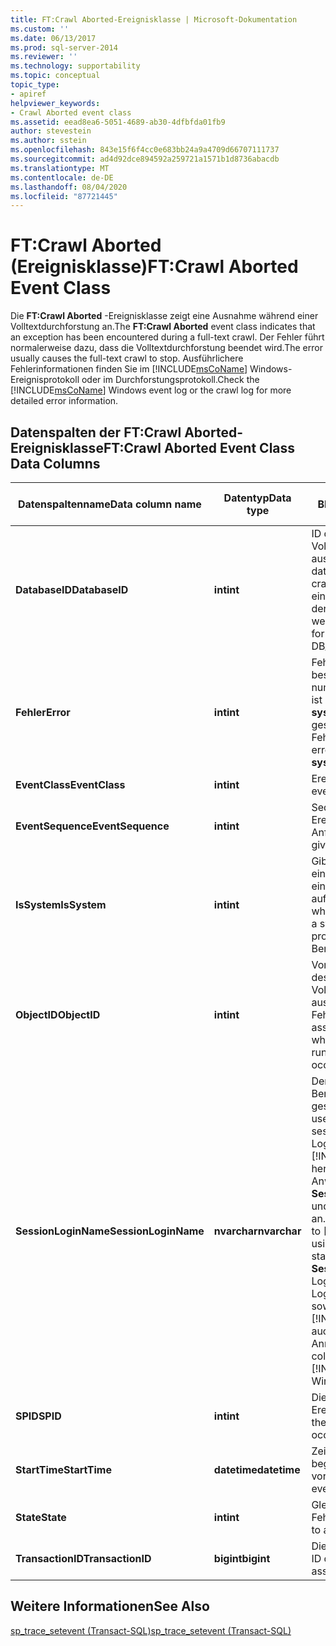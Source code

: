 ```yaml
---
title: FT:Crawl Aborted-Ereignisklasse | Microsoft-Dokumentation
ms.custom: ''
ms.date: 06/13/2017
ms.prod: sql-server-2014
ms.reviewer: ''
ms.technology: supportability
ms.topic: conceptual
topic_type:
- apiref
helpviewer_keywords:
- Crawl Aborted event class
ms.assetid: eead8ea6-5051-4689-ab30-4dfbfda01fb9
author: stevestein
ms.author: sstein
ms.openlocfilehash: 843e15f6f4cc0e683bb24a9a4709d66707111737
ms.sourcegitcommit: ad4d92dce894592a259721a1571b1d8736abacdb
ms.translationtype: MT
ms.contentlocale: de-DE
ms.lasthandoff: 08/04/2020
ms.locfileid: "87721445"
---
```

# <a name="ftcrawl-aborted-event-class"></a><span data-ttu-id="968a3-102">FT:Crawl Aborted (Ereignisklasse)</span><span class="sxs-lookup"><span data-stu-id="968a3-102">FT:Crawl Aborted Event Class</span></span>
  <span data-ttu-id="968a3-103">Die **FT:Crawl Aborted** -Ereignisklasse zeigt eine Ausnahme während einer Volltextdurchforstung an.</span><span class="sxs-lookup"><span data-stu-id="968a3-103">The **FT:Crawl Aborted** event class indicates that an exception has been encountered during a full-text crawl.</span></span> <span data-ttu-id="968a3-104">Der Fehler führt normalerweise dazu, dass die Volltextdurchforstung beendet wird.</span><span class="sxs-lookup"><span data-stu-id="968a3-104">The error usually causes the full-text crawl to stop.</span></span> <span data-ttu-id="968a3-105">Ausführlichere Fehlerinformationen finden Sie im [!INCLUDE[msCoName](../../includes/msconame-md.md)] Windows-Ereignisprotokoll oder im Durchforstungsprotokoll.</span><span class="sxs-lookup"><span data-stu-id="968a3-105">Check the [!INCLUDE[msCoName](../../includes/msconame-md.md)] Windows event log or the crawl log for more detailed error information.</span></span>  
  
## <a name="ftcrawl-aborted-event-class-data-columns"></a><span data-ttu-id="968a3-106">Datenspalten der FT:Crawl Aborted-Ereignisklasse</span><span class="sxs-lookup"><span data-stu-id="968a3-106">FT:Crawl Aborted Event Class Data Columns</span></span>  
  
|<span data-ttu-id="968a3-107">Datenspaltenname</span><span class="sxs-lookup"><span data-stu-id="968a3-107">Data column name</span></span>|<span data-ttu-id="968a3-108">Datentyp</span><span class="sxs-lookup"><span data-stu-id="968a3-108">Data type</span></span>|<span data-ttu-id="968a3-109">BESCHREIBUNG</span><span class="sxs-lookup"><span data-stu-id="968a3-109">Description</span></span>|<span data-ttu-id="968a3-110">Column ID</span><span class="sxs-lookup"><span data-stu-id="968a3-110">Column ID</span></span>|<span data-ttu-id="968a3-111">Filterbar</span><span class="sxs-lookup"><span data-stu-id="968a3-111">Filterable</span></span>|  
|----------------------|---------------|-----------------|---------------|----------------|  
|<span data-ttu-id="968a3-112">**DatabaseID**</span><span class="sxs-lookup"><span data-stu-id="968a3-112">**DatabaseID**</span></span>|<span data-ttu-id="968a3-113">**int**</span><span class="sxs-lookup"><span data-stu-id="968a3-113">**int**</span></span>|<span data-ttu-id="968a3-114">ID der Datenbank, in der die Volltextdurchforstung ausgeführt wird.</span><span class="sxs-lookup"><span data-stu-id="968a3-114">ID of the database in which the full-text crawl is running.</span></span> <span data-ttu-id="968a3-115">Der Wert für eine Datenbank kann mithilfe der DB_ID-Funktion ermittelt werden.</span><span class="sxs-lookup"><span data-stu-id="968a3-115">Determine the value for a database by using the DB_ID function.</span></span>|<span data-ttu-id="968a3-116">3</span><span class="sxs-lookup"><span data-stu-id="968a3-116">3</span></span>|<span data-ttu-id="968a3-117">Ja</span><span class="sxs-lookup"><span data-stu-id="968a3-117">Yes</span></span>|  
|<span data-ttu-id="968a3-118">**Fehler**</span><span class="sxs-lookup"><span data-stu-id="968a3-118">**Error**</span></span>|<span data-ttu-id="968a3-119">**int**</span><span class="sxs-lookup"><span data-stu-id="968a3-119">**int**</span></span>|<span data-ttu-id="968a3-120">Fehlernummer eines bestimmten Ereignisses.</span><span class="sxs-lookup"><span data-stu-id="968a3-120">Error number of a given event.</span></span> <span data-ttu-id="968a3-121">Dies ist häufig die in der **sysmessages** -Tabelle gespeicherte Fehlernummer.</span><span class="sxs-lookup"><span data-stu-id="968a3-121">Often this is the error number stored in the **sysmessages** table.</span></span>|<span data-ttu-id="968a3-122">31</span><span class="sxs-lookup"><span data-stu-id="968a3-122">31</span></span>|<span data-ttu-id="968a3-123">Ja</span><span class="sxs-lookup"><span data-stu-id="968a3-123">Yes</span></span>|  
|<span data-ttu-id="968a3-124">**EventClass**</span><span class="sxs-lookup"><span data-stu-id="968a3-124">**EventClass**</span></span>|<span data-ttu-id="968a3-125">**int**</span><span class="sxs-lookup"><span data-stu-id="968a3-125">**int**</span></span>|<span data-ttu-id="968a3-126">Ereignistyp = 157.</span><span class="sxs-lookup"><span data-stu-id="968a3-126">Type of event = 157.</span></span>|<span data-ttu-id="968a3-127">27</span><span class="sxs-lookup"><span data-stu-id="968a3-127">27</span></span>|<span data-ttu-id="968a3-128">Nein</span><span class="sxs-lookup"><span data-stu-id="968a3-128">No</span></span>|  
|<span data-ttu-id="968a3-129">**EventSequence**</span><span class="sxs-lookup"><span data-stu-id="968a3-129">**EventSequence**</span></span>|<span data-ttu-id="968a3-130">**int**</span><span class="sxs-lookup"><span data-stu-id="968a3-130">**int**</span></span>|<span data-ttu-id="968a3-131">Sequenz eines bestimmten Ereignisses innerhalb der Anforderung.</span><span class="sxs-lookup"><span data-stu-id="968a3-131">Sequence of a given event within the request.</span></span>|<span data-ttu-id="968a3-132">51</span><span class="sxs-lookup"><span data-stu-id="968a3-132">51</span></span>|<span data-ttu-id="968a3-133">Nein</span><span class="sxs-lookup"><span data-stu-id="968a3-133">No</span></span>|  
|<span data-ttu-id="968a3-134">**IsSystem**</span><span class="sxs-lookup"><span data-stu-id="968a3-134">**IsSystem**</span></span>|<span data-ttu-id="968a3-135">**int**</span><span class="sxs-lookup"><span data-stu-id="968a3-135">**int**</span></span>|<span data-ttu-id="968a3-136">Gibt an, ob das Ereignis bei einem Systemprozess oder einem Benutzerprozess aufgetreten ist.</span><span class="sxs-lookup"><span data-stu-id="968a3-136">Indicates whether the event occurred on a system process or a user process.</span></span> <span data-ttu-id="968a3-137">1 = System, 0 = Benutzer.</span><span class="sxs-lookup"><span data-stu-id="968a3-137">1 = system, 0 = user.</span></span>|<span data-ttu-id="968a3-138">60</span><span class="sxs-lookup"><span data-stu-id="968a3-138">60</span></span>|<span data-ttu-id="968a3-139">Ja</span><span class="sxs-lookup"><span data-stu-id="968a3-139">Yes</span></span>|  
|<span data-ttu-id="968a3-140">**ObjectID**</span><span class="sxs-lookup"><span data-stu-id="968a3-140">**ObjectID**</span></span>|<span data-ttu-id="968a3-141">**int**</span><span class="sxs-lookup"><span data-stu-id="968a3-141">**int**</span></span>|<span data-ttu-id="968a3-142">Vom System zugewiesene ID des Objekts, für das die Volltextdurchforstung ausgeführt wird, wenn der Fehler auftritt.</span><span class="sxs-lookup"><span data-stu-id="968a3-142">System-assigned ID of the object on which the full-text crawl is running when the failure occurs.</span></span>|<span data-ttu-id="968a3-143">22</span><span class="sxs-lookup"><span data-stu-id="968a3-143">22</span></span>|<span data-ttu-id="968a3-144">Ja</span><span class="sxs-lookup"><span data-stu-id="968a3-144">Yes</span></span>|  
|<span data-ttu-id="968a3-145">**SessionLoginName**</span><span class="sxs-lookup"><span data-stu-id="968a3-145">**SessionLoginName**</span></span>|<span data-ttu-id="968a3-146">**nvarchar**</span><span class="sxs-lookup"><span data-stu-id="968a3-146">**nvarchar**</span></span>|<span data-ttu-id="968a3-147">Der Anmeldename des Benutzers, der die Sitzung gestartet hat.</span><span class="sxs-lookup"><span data-stu-id="968a3-147">Login name of the user who originated the session.</span></span> <span data-ttu-id="968a3-148">Wenn Sie z. B. mit Login1 eine Verbindung zu [!INCLUDE[ssNoVersion](../../includes/ssnoversion-md.md)] herstellen und mit Login2 eine Anweisung ausführen, zeigt **SessionLoginName** Login1 an, und **LoginName** zeigt Login2 an.</span><span class="sxs-lookup"><span data-stu-id="968a3-148">For example, if you connect to [!INCLUDE[ssNoVersion](../../includes/ssnoversion-md.md)] using Login1 and execute a statement as Login2, **SessionLoginName** shows Login1 and **LoginName** shows Login2.</span></span> <span data-ttu-id="968a3-149">Diese Spalte zeigt sowohl den [!INCLUDE[ssNoVersion](../../includes/ssnoversion-md.md)] - als auch den Windows-Anmeldenamen an.</span><span class="sxs-lookup"><span data-stu-id="968a3-149">This column displays both [!INCLUDE[ssNoVersion](../../includes/ssnoversion-md.md)] and Windows logins.</span></span>|<span data-ttu-id="968a3-150">64</span><span class="sxs-lookup"><span data-stu-id="968a3-150">64</span></span>|<span data-ttu-id="968a3-151">Ja</span><span class="sxs-lookup"><span data-stu-id="968a3-151">Yes</span></span>|  
|<span data-ttu-id="968a3-152">**SPID**</span><span class="sxs-lookup"><span data-stu-id="968a3-152">**SPID**</span></span>|<span data-ttu-id="968a3-153">**int**</span><span class="sxs-lookup"><span data-stu-id="968a3-153">**int**</span></span>|<span data-ttu-id="968a3-154">Die ID der Sitzung, in der das Ereignis aufgetreten ist.</span><span class="sxs-lookup"><span data-stu-id="968a3-154">ID of the session on which the event occurred.</span></span>|<span data-ttu-id="968a3-155">12</span><span class="sxs-lookup"><span data-stu-id="968a3-155">12</span></span>|<span data-ttu-id="968a3-156">Ja</span><span class="sxs-lookup"><span data-stu-id="968a3-156">Yes</span></span>|  
|<span data-ttu-id="968a3-157">**StartTime**</span><span class="sxs-lookup"><span data-stu-id="968a3-157">**StartTime**</span></span>|<span data-ttu-id="968a3-158">**datetime**</span><span class="sxs-lookup"><span data-stu-id="968a3-158">**datetime**</span></span>|<span data-ttu-id="968a3-159">Zeitpunkt, zu dem das Ereignis begonnen hat (falls vorhanden).</span><span class="sxs-lookup"><span data-stu-id="968a3-159">Time at which the event started, if available.</span></span>|<span data-ttu-id="968a3-160">14</span><span class="sxs-lookup"><span data-stu-id="968a3-160">14</span></span>|<span data-ttu-id="968a3-161">Ja</span><span class="sxs-lookup"><span data-stu-id="968a3-161">Yes</span></span>|  
|<span data-ttu-id="968a3-162">**State**</span><span class="sxs-lookup"><span data-stu-id="968a3-162">**State**</span></span>|<span data-ttu-id="968a3-163">**int**</span><span class="sxs-lookup"><span data-stu-id="968a3-163">**int**</span></span>|<span data-ttu-id="968a3-164">Gleichbedeutend mit einem Fehlerzustandscode.</span><span class="sxs-lookup"><span data-stu-id="968a3-164">Equivalent to an error state code.</span></span>|<span data-ttu-id="968a3-165">30</span><span class="sxs-lookup"><span data-stu-id="968a3-165">30</span></span>|<span data-ttu-id="968a3-166">Ja</span><span class="sxs-lookup"><span data-stu-id="968a3-166">Yes</span></span>|  
|<span data-ttu-id="968a3-167">**TransactionID**</span><span class="sxs-lookup"><span data-stu-id="968a3-167">**TransactionID**</span></span>|<span data-ttu-id="968a3-168">**bigint**</span><span class="sxs-lookup"><span data-stu-id="968a3-168">**bigint**</span></span>|<span data-ttu-id="968a3-169">Die vom System zugewiesene ID der Transaktion.</span><span class="sxs-lookup"><span data-stu-id="968a3-169">System-assigned ID of the transaction.</span></span>|<span data-ttu-id="968a3-170">4</span><span class="sxs-lookup"><span data-stu-id="968a3-170">4</span></span>|<span data-ttu-id="968a3-171">Ja</span><span class="sxs-lookup"><span data-stu-id="968a3-171">Yes</span></span>|  
  
## <a name="see-also"></a><span data-ttu-id="968a3-172">Weitere Informationen</span><span class="sxs-lookup"><span data-stu-id="968a3-172">See Also</span></span>  
 [<span data-ttu-id="968a3-173">sp_trace_setevent &#40;Transact-SQL&#41;</span><span class="sxs-lookup"><span data-stu-id="968a3-173">sp_trace_setevent &#40;Transact-SQL&#41;</span></span>](/sql/relational-databases/system-stored-procedures/sp-trace-setevent-transact-sql)  
  
  
